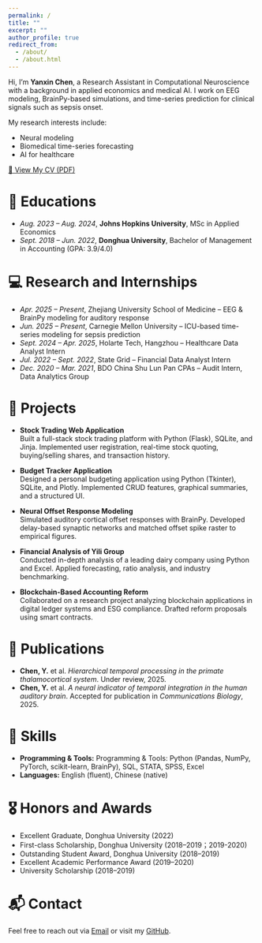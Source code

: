 ```yaml
---
permalink: /
title: ""
excerpt: ""
author_profile: true
redirect_from: 
  - /about/
  - /about.html
---
```


<span class='anchor' id='about-me'></span>

Hi, I’m **Yanxin Chen**, a Research Assistant in Computational Neuroscience with a background in applied economics and medical AI.
I work on EEG modeling, BrainPy-based simulations, and time-series prediction for clinical signals such as sepsis onset.

My research interests include:
- Neural modeling
- Biomedical time-series forecasting
- AI for healthcare

[👀 View My CV (PDF)](https://docs.google.com/viewer?url=https://raw.githubusercontent.com/YanxinChen729/YanxinChen729.github.io/main/docs/CV_YanxinChen.pdf)


# 📖 Educations
- *Aug. 2023 – Aug. 2024*, **Johns Hopkins University**, MSc in Applied Economics
- *Sept. 2018 – Jun. 2022*, **Donghua University**, Bachelor of Management in Accounting (GPA: 3.9/4.0)

# 💻 Research and Internships
- *Apr. 2025 – Present*, Zhejiang University School of Medicine – EEG & BrainPy modeling for auditory response  
- *Jun. 2025 – Present*, Carnegie Mellon University – ICU-based time-series modeling for sepsis prediction  
- *Sept. 2024 – Apr. 2025*, Holarte Tech, Hangzhou – Healthcare Data Analyst Intern
- *Jul. 2022 – Sept. 2022*, State Grid – Financial Data Analyst Intern
- *Dec. 2020 – Mar. 2021*, BDO China Shu Lun Pan CPAs – Audit Intern, Data Analytics Group

# 📂 Projects
- **Stock Trading Web Application**  
  Built a full-stack stock trading platform with Python (Flask), SQLite, and Jinja. Implemented user registration, real-time stock quoting, buying/selling shares, and transaction history.

- **Budget Tracker Application**  
  Designed a personal budgeting application using Python (Tkinter), SQLite, and Plotly. Implemented CRUD features, graphical summaries, and a structured UI.
  
- **Neural Offset Response Modeling**  
  Simulated auditory cortical offset responses with BrainPy. Developed delay-based synaptic networks and matched offset spike raster to empirical figures.
  
- **Financial Analysis of Yili Group**  
  Conducted in-depth analysis of a leading dairy company using Python and Excel. Applied forecasting, ratio analysis, and industry benchmarking. 

- **Blockchain-Based Accounting Reform**  
  Collaborated on a research project analyzing blockchain applications in digital ledger systems and ESG compliance. Drafted reform proposals using smart contracts.

# 📝 Publications 
- **Chen, Y.** et al. *Hierarchical temporal processing in the primate thalamocortical system*. Under review, 2025.  
- **Chen, Y.** et al. *A neural indicator of temporal integration in the human auditory brain*. Accepted for publication in *Communications Biology*, 2025.

# 🧠 Skills
- **Programming & Tools:** Programming & Tools: Python (Pandas, NumPy, PyTorch, scikit-learn, BrainPy), SQL, STATA, SPSS, Excel
- **Languages:** English (fluent), Chinese (native)

# 🎖 Honors and Awards
- Excellent Graduate, Donghua University (2022)  
- First-class Scholarship, Donghua University (2018–2019；2019-2020)  
- Outstanding Student Award, Donghua University (2018–2019)  
- Excellent Academic Performance Award (2019–2020)  
- University Scholarship (2018–2019)  

# 📬 Contact
Feel free to reach out via [Email](mailto:ychen630@alumni.jh.edu) or visit my [GitHub](https://github.com/YanxinChen729).
